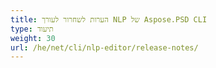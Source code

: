 ```yaml
---
title: הערות לשחרור לעורך NLP של Aspose.PSD CLI
type: תיעוד
weight: 30
url: /he/net/cli/nlp-editor/release-notes/
---
```

